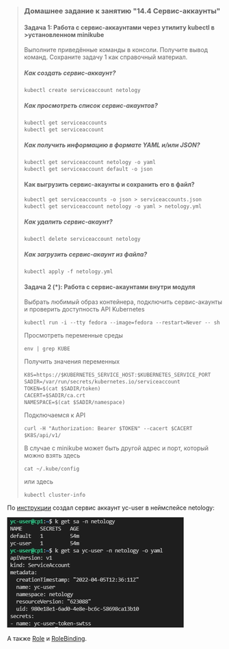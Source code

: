 >### Домашнее задание к занятию "14.4 Сервис-аккаунты"
>
>#### Задача 1: Работа с сервис-аккаунтами через утилиту kubectl в >установленном minikube
>
>Выполните приведённые команды в консоли. Получите вывод команд. Сохраните
>задачу 1 как справочный материал.
>
>##### Как создать сервис-аккаунт?
>
>```
>kubectl create serviceaccount netology
>```
>
>##### Как просмотреть список сервис-акаунтов?
>
>```
>kubectl get serviceaccounts
>kubectl get serviceaccount
>```
>
>##### Как получить информацию в формате YAML и/или JSON?
>
>```
>kubectl get serviceaccount netology -o yaml
>kubectl get serviceaccount default -o json
>```
>
>#### Как выгрузить сервис-акаунты и сохранить его в файл?
>
>```
>kubectl get serviceaccounts -o json > serviceaccounts.json
>kubectl get serviceaccount netology -o yaml > netology.yml
>```
>
>##### Как удалить сервис-акаунт?
>
>```
>kubectl delete serviceaccount netology
>```
>
>##### Как загрузить сервис-акаунт из файла?
>
>```
>kubectl apply -f netology.yml
>```
>
>#### Задача 2 (*): Работа с сервис-акаунтами внутри модуля
>
>Выбрать любимый образ контейнера, подключить сервис-акаунты и проверить
>доступность API Kubernetes
>
>```
>kubectl run -i --tty fedora --image=fedora --restart=Never -- sh
>```
>
>Просмотреть переменные среды
>
>```
>env | grep KUBE
>```
>
>Получить значения переменных
>
>```
>K8S=https://$KUBERNETES_SERVICE_HOST:$KUBERNETES_SERVICE_PORT
>SADIR=/var/run/secrets/kubernetes.io/serviceaccount
>TOKEN=$(cat $SADIR/token)
>CACERT=$SADIR/ca.crt
>NAMESPACE=$(cat $SADIR/namespace)
>```
>
>Подключаемся к API
>
>```
>curl -H "Authorization: Bearer $TOKEN" --cacert $CACERT $K8S/api/v1/
>```
>
>В случае с minikube может быть другой адрес и порт, который можно взять здесь
>
>```
>cat ~/.kube/config
>```
>
>или здесь
>
>```
>kubectl cluster-info
>```

По [инструкции](https://github.com/hamnsk/k8s/blob/main/serviceaccount.md) создал сервис аккаунт yc-user в неймспейсе netology:

![sa](sa.jpg)

А также [Role]() и [RoleBinding](). 
